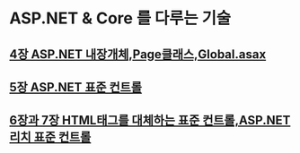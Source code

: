 # ASP.NET & Core 를 다루는 기술

## [4장 ASP.NET 내장개체,Page클래스,Global.asax](https://github.com/jjy3385/TIL/blob/main/%EC%9B%B9%EA%B0%9C%EB%B0%9C/ASP.NET/ASP.NET%26core-Skills/ch4/READM.md)

## [5장 ASP.NET 표준 컨트롤](https://github.com/jjy3385/TIL/blob/main/%EC%9B%B9%EA%B0%9C%EB%B0%9C/ASP.NET/ASP.NET%26core-Skills/ch5/READM.md)

## [6장과 7장 HTML태그를 대체하는 표준 컨트롤,ASP.NET 리치 표준 컨트롤](https://github.com/jjy3385/TIL/blob/main/%EC%9B%B9%EA%B0%9C%EB%B0%9C/ASP.NET/ASP.NET%26core-Skills/ch6_ch7/READM.md)

